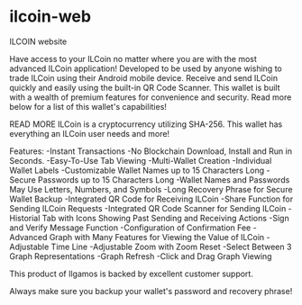 # ilcoin-web
ILCOIN website

Have access to your ILCoin no matter where you are with the most advanced ILCoin application! Developed to be used by anyone wishing to trade ILCoin using their Android mobile device. Receive and send ILCoin quickly and easily using the built-in QR Code Scanner. This wallet is built with a wealth of premium features for convenience and security. Read more below for a list of this wallet's capabilities!

READ MORE
ILCoin is a cryptocurrency utilizing SHA-256. This wallet has everything an ILCoin user needs and more!

Features:
-Instant Transactions
-No Blockchain Download, Install and Run in Seconds.
-Easy-To-Use Tab Viewing
-Multi-Wallet Creation
-Individual Wallet Labels
-Customizable Wallet Names up to 15 Characters Long
-Secure Passwords up to 15 Characters Long
-Wallet Names and Passwords May Use Letters, Numbers, and Symbols
-Long Recovery Phrase for Secure Wallet Backup
-Integrated QR Code for Receiving ILCoin
-Share Function for Sending ILCoin Requests
-Integrated QR Code Scanner for Sending ILCoin
-Historial Tab with Icons Showing Past Sending and Receiving Actions
-Sign and Verify Message Function
-Configuration of Confirmation Fee
-Advanced Graph with Many Features for Viewing the Value of ILCoin
-Adjustable Time Line
-Adjustable Zoom with Zoom Reset
-Select Between 3 Graph Representations
-Graph Refresh
-Click and Drag Graph Viewing

This product of Ilgamos is backed by excellent customer support.

Always make sure you backup your wallet's password and recovery phrase!

